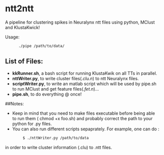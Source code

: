 # ntt2ntt
A pipeline for clustering spikes in Neuralynx ntt files using python, MClust and KlustaKwick!

Usage:
```bash
      ./pipe /path/to/data/
```
## List of Files:

* **kkRunner.sh**, a bash script for running KlustaKwik on all TTs in parallel.
* **nttWriter.py**, to write cluster files(*.clu.n*) to ntt Neuralynx files.
* **scriptWriter.py**, to write an matlab script which will be used by pipe.sh to run MClust and get feature files(*.fet.n*)...
* **pipe.sh**, to do everything @ once!

##Notes:

* Keep in mind that you need to make files executable before being able to run them ( chmod +x foo.sh) and probably correct the path to your python for .py files.
* You can also run different scripts sepaprately. For example, one can do :
```bash
        $ ./nttWriter.py /path/to/data
```
in order to write cluster information (.clu) to .ntt files.
